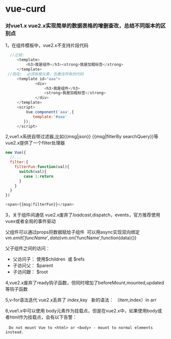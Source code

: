 # vue-curd
### 对vue1.x vue2.x实现简单的数据表格的增删查改，总结不同版本的区别点
1，在组件模板中，vue2.x不支持片段代码
```javascript
  //之前:
     <template>
         <h3>我是组件</h3><strong>我是加粗标签</strong>
     </template>
 //现在:  必须有根元素，包裹住所有的代码
     <template id="aaa">
             <div>
                 <h3>我是组件</h3>
                 <strong>我是加粗标签</strong>
             </div>
     </template>
     <script>
         Vue.component('aaa',{
            template:'#aaa'
        });
     </script>
 ```
2,vue1.x系统自带过滤器,比如{{msg|json}} {{msg|filterBy searchQuery}}等
vue2.x提供了一个filter处理器
```javascript
new Vue({
  //...
  filter:{
    filterFun:function(val){
      switch(val){
        case 1:return
      }
    }
  }
})

<span>{{msg|filterFun}}</span>
```
3，关于组件间通信 vue2.x废弃了$loadcast,$dispatch，events，官方推荐使用vuex或者全局的事件驱动

父组件可以通过props将数据赋给子组件  可以用async实现双向绑定
   vm.$emit('funcName',data)
   vm.$on('funcName',function(data){})

父子组件之间的访问：
* 父访问子： 使用$children  或  $refs
* 子访问父： $parent
* 子访问跟： $root

4,vue2.x废弃了ready钩子函数，但同时增加了beforeMount,mounted,updated等钩子函数

5,v-for语法迭代 vue2.x丢弃了 $index,$key
  
  新的语法： （item,index）in arr

6,vue1.x中可以使用 body元素作为挂载点，但是在vue2.x中，如果使用body或者html作为挂载点，会有以下告警：

  ```
  Do not mount Vue to <html> or <body> - mount to normal elements instead.
  ```
  
